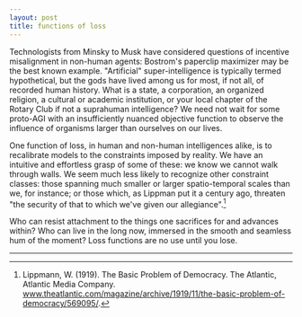 ```yaml
---
layout: post
title: functions of loss
---
```


Technologists from Minsky to Musk have considered questions of incentive misalignment in non-human agents: Bostrom's paperclip maximizer may be the best known example. "Artificial" super-intelligence is typically termed hypothetical, but the gods have lived among us for most, if not all, of recorded human history. What is a state, a corporation, an organized religion, a cultural or academic institution, or your local chapter of the Rotary Club if not a suprahuman intelligence? We need not wait for some proto-AGI with an insufficiently nuanced objective function to observe the influence of organisms larger than ourselves on our lives.

One function of loss, in human and non-human intelligences alike, is to recalibrate models to the constraints imposed by reality. We have an intuitive and effortless grasp of some of these: we know we cannot walk through walls. We seem much less likely to recognize other constraint classes: those spanning much smaller or larger spatio-temporal scales than we, for instance; or those which, as Lippman put it a century ago, threaten "the security of that to which we've given our allegiance".[^1]

Who can resist attachment to the things one sacrifices for and advances within? Who can live in the long now, immersed in the smooth and seamless hum of the moment? Loss functions are no use until you lose.

---

[^1]: Lippmann, W. (1919). The Basic Problem of Democracy. The Atlantic, Atlantic Media Company. <a href="www.theatlantic.com/magazine/archive/1919/11/the-basic-problem-of-democracy/569095/">www.theatlantic.com/magazine/archive/1919/11/the-basic-problem-of-democracy/569095/</a>. 
